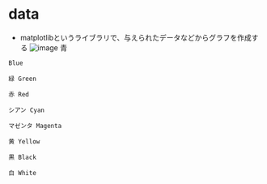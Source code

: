 # data
+ matplotlibというライブラリで、与えられたデータなどからグラフを作成する
![image](https://user-images.githubusercontent.com/97442619/203387859-3b524e30-13b1-41eb-b20e-6c9aa017919b.png)
青
```
Blue
```
```
緑 Green
```
```
赤 Red
```
```
シアン Cyan
```
```
マゼンタ Magenta
```
```
黄 Yellow
```
```
黒 Black
```
```
白 White
```
